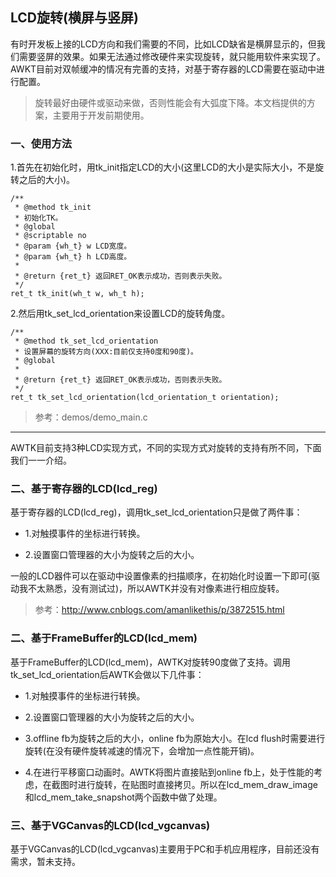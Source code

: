 ## LCD旋转(横屏与竖屏)

有时开发板上接的LCD方向和我们需要的不同，比如LCD缺省是横屏显示的，但我们需要竖屏的效果。如果无法通过修改硬件来实现旋转，就只能用软件来实现了。AWKT目前对双帧缓冲的情况有完善的支持，对基于寄存器的LCD需要在驱动中进行配置。

> 旋转最好由硬件或驱动来做，否则性能会有大弧度下降。本文档提供的方案，主要用于开发前期使用。

### 一、使用方法

1.首先在初始化时，用tk\_init指定LCD的大小(这里LCD的大小是实际大小，不是旋转之后的大小)。

```
/**
 * @method tk_init
 * 初始化TK。
 * @global
 * @scriptable no
 * @param {wh_t} w LCD宽度。
 * @param {wh_t} h LCD高度。
 *
 * @return {ret_t} 返回RET_OK表示成功，否则表示失败。
 */
ret_t tk_init(wh_t w, wh_t h);
```

2.然后用tk\_set\_lcd\_orientation来设置LCD的旋转角度。

```
/**
 * @method tk_set_lcd_orientation
 * 设置屏幕的旋转方向(XXX:目前仅支持0度和90度)。
 * @global
 *
 * @return {ret_t} 返回RET_OK表示成功，否则表示失败。
 */
ret_t tk_set_lcd_orientation(lcd_orientation_t orientation);
```

> 参考：demos/demo_main.c

_____

AWTK目前支持3种LCD实现方式，不同的实现方式对旋转的支持有所不同，下面我们一一介绍。

### 二、基于寄存器的LCD(lcd\_reg)

基于寄存器的LCD(lcd\_reg)，调用tk\_set\_lcd\_orientation只是做了两件事：

* 1.对触摸事件的坐标进行转换。

* 2.设置窗口管理器的大小为旋转之后的大小。

一般的LCD器件可以在驱动中设置像素的扫描顺序，在初始化时设置一下即可(驱动我不太熟悉，没有测试过)，所以AWTK并没有对像素进行相应旋转。

> 参考：http://www.cnblogs.com/amanlikethis/p/3872515.html

### 二、基于FrameBuffer的LCD(lcd\_mem)

基于FrameBuffer的LCD(lcd\_mem)，AWTK对旋转90度做了支持。调用tk\_set\_lcd\_orientation后AWTK会做以下几件事：


* 1.对触摸事件的坐标进行转换。

* 2.设置窗口管理器的大小为旋转之后的大小。

* 3.offline fb为旋转之后的大小，online fb为原始大小。在lcd flush时需要进行旋转(在没有硬件旋转减速的情况下，会增加一点性能开销)。

* 4.在进行平移窗口动画时。AWTK将图片直接贴到online fb上，处于性能的考虑，在截图时进行旋转，在贴图时直接拷贝。所以在lcd\_mem\_draw\_image和lcd\_mem\_take\_snapshot两个函数中做了处理。

### 三、基于VGCanvas的LCD(lcd\_vgcanvas)

基于VGCanvas的LCD(lcd\_vgcanvas)主要用于PC和手机应用程序，目前还没有需求，暂未支持。




